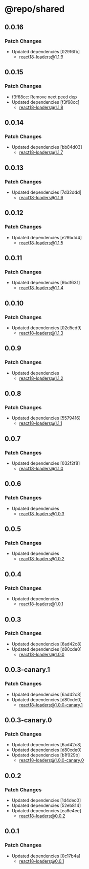 # @repo/shared

## 0.0.16

### Patch Changes

- Updated dependencies [029f6fb]
  - react18-loaders@1.1.9

## 0.0.15

### Patch Changes

- f3f68cc: Remove next peed dep
- Updated dependencies [f3f68cc]
  - react18-loaders@1.1.8

## 0.0.14

### Patch Changes

- Updated dependencies [bb84d03]
  - react18-loaders@1.1.7

## 0.0.13

### Patch Changes

- Updated dependencies [7d32ddd]
  - react18-loaders@1.1.6

## 0.0.12

### Patch Changes

- Updated dependencies [e29bdd4]
  - react18-loaders@1.1.5

## 0.0.11

### Patch Changes

- Updated dependencies [9bdf631]
  - react18-loaders@1.1.4

## 0.0.10

### Patch Changes

- Updated dependencies [02d5cd9]
  - react18-loaders@1.1.3

## 0.0.9

### Patch Changes

- Updated dependencies
  - react18-loaders@1.1.2

## 0.0.8

### Patch Changes

- Updated dependencies [5579416]
  - react18-loaders@1.1.1

## 0.0.7

### Patch Changes

- Updated dependencies [032f2f8]
  - react18-loaders@1.1.0

## 0.0.6

### Patch Changes

- Updated dependencies
  - react18-loaders@1.0.3

## 0.0.5

### Patch Changes

- Updated dependencies
  - react18-loaders@1.0.2

## 0.0.4

### Patch Changes

- Updated dependencies
  - react18-loaders@1.0.1

## 0.0.3

### Patch Changes

- Updated dependencies [6ad42c8]
- Updated dependencies [d80cde0]
  - react18-loaders@1.0.0

## 0.0.3-canary.1

### Patch Changes

- Updated dependencies [6ad42c8]
- Updated dependencies [d80cde0]
  - react18-loaders@1.0.0-canary.1

## 0.0.3-canary.0

### Patch Changes

- Updated dependencies [6ad42c8]
- Updated dependencies [d80cde0]
- Updated dependencies [b1f029b]
  - react18-loaders@1.0.0-canary.0

## 0.0.2

### Patch Changes

- Updated dependencies [1d4dec0]
- Updated dependencies [52eb814]
- Updated dependencies [ea8e4ee]
  - react18-loaders@0.0.2

## 0.0.1

### Patch Changes

- Updated dependencies [0c17b4a]
  - react18-loaders@0.0.1
